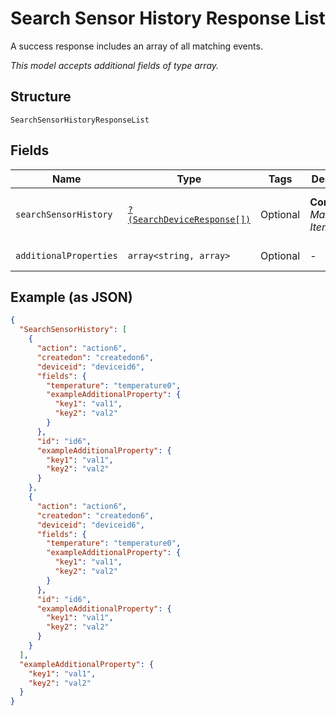 
# Search Sensor History Response List

A success response includes an array of all matching events.

*This model accepts additional fields of type array.*

## Structure

`SearchSensorHistoryResponseList`

## Fields

| Name | Type | Tags | Description | Getter | Setter |
|  --- | --- | --- | --- | --- | --- |
| `searchSensorHistory` | [`?(SearchDeviceResponse[])`](../../doc/models/search-device-response.md) | Optional | **Constraints**: *Maximum Items*: `100` | getSearchSensorHistory(): ?array | setSearchSensorHistory(?array searchSensorHistory): void |
| `additionalProperties` | `array<string, array>` | Optional | - | findAdditionalProperty(string key): array | additionalProperty(string key, array value): void |

## Example (as JSON)

```json
{
  "SearchSensorHistory": [
    {
      "action": "action6",
      "createdon": "createdon6",
      "deviceid": "deviceid6",
      "fields": {
        "temperature": "temperature0",
        "exampleAdditionalProperty": {
          "key1": "val1",
          "key2": "val2"
        }
      },
      "id": "id6",
      "exampleAdditionalProperty": {
        "key1": "val1",
        "key2": "val2"
      }
    },
    {
      "action": "action6",
      "createdon": "createdon6",
      "deviceid": "deviceid6",
      "fields": {
        "temperature": "temperature0",
        "exampleAdditionalProperty": {
          "key1": "val1",
          "key2": "val2"
        }
      },
      "id": "id6",
      "exampleAdditionalProperty": {
        "key1": "val1",
        "key2": "val2"
      }
    }
  ],
  "exampleAdditionalProperty": {
    "key1": "val1",
    "key2": "val2"
  }
}
```

